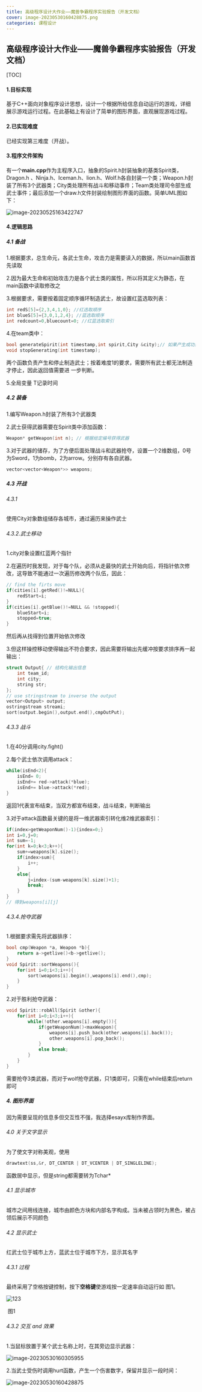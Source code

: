 ```yaml
---
title: 高级程序设计大作业——魔兽争霸程序实验报告（开发文档）
cover: image-20230530160428875.png
categories: 课程设计
---
```


## 高级程序设计大作业——魔兽争霸程序实验报告（开发文档）

[TOC]

#### 1.目标实现

基于C++面向对象程序设计思想，设计一个根据所给信息自动运行的游戏，详细展示游戏运行过程。在此基础上有设计了简单的图形界面，直观展现游戏过程。

#### 2.已实现难度

已经实现第三难度（开战）。

#### 3.程序文件架构

有一个**main.cpp**作为主程序入口，抽象的Spirit.h封装抽象的基类Spirit类，Dragon.h 、Ninja.h、Iceman.h、lion.h、Wolf.h各自封装一个类；Weapon.h封装了所有3个武器类；City类处理所有战斗和移动事件；Team类处理司令部生成武士事件；最后添加一个draw.h文件封装绘制图形界面的函数。简单UML图如下：

![image-20230525163422747](image-20230525163422747.png)

#### 4.逻辑思路

##### 4.1 备战

1.根据要求，总生命元，各武士生命，攻击力是需要读入的数据，所以main函数首先读取

2.因为最大生命和初始攻击力是各个武士类的属性，所以将其定义为静态，在main函数中读取修改之

3.根据要求，需要按着固定顺序循环制造武士，故设置红蓝选取列表：

```c++
int redS[5]={2,3,4,1,0}; //红选取顺序
int blueS[5]={3,0,1,2,4}; //蓝选取顺序
int redcount=0,bluecount=0; //红蓝选取索引
```

4.在team类中：

```c++
bool generateSpirit(int timestamp,int spirit,City &city);// 如果产生成功返回true，不足返回false
void stopGenerating(int timestamp);
```

两个函数负责产生和停止制造武士；按着难度1的要求，需要所有武士都无法制造才停止，因此返回值需要进 		一步判断。

5.全局变量 T记录时间

##### 4.2 装备

1.编写Weapon.h封装了所有3个武器类

2.武士获得武器需要在Spirit类中添加函数：

```c++
Weapon* getWeapon(int n); // 根据给定编号获得武器
```

3.对于武器的储存，为了方便后面处理战斗和武器抢夺，设置一个2维数组，0号为Sword，1为bomb，2为arrow。分别存有各自武器。

```c++
vector<vector<Weapon*>> weapons;
```

##### 4.3 开战

###### 4.3.1

使用City对象数组储存各城市，通过遍历来操作武士

###### 4.3.2.武士移动

1.city对象设置红蓝两个指针

2.在遍历时我发现，对于每个队，必须从走最快的武士开始向后，将指针依次修改，这导致不能通过一次遍历修改两个队伍，因此：

```c++
// find the firts move
if(cities[i].getRed()!=NULL){
	redStart=i;
}
if(cities[i].getBlue()!=NULL && !stopped){
	blueStart=i;
	stopped=true;
}
```

然后再从找得到位置开始依次修改

3.但这样操控移动使得输出不符合要求，因此需要将输出先缓冲按要求排序再一起输出：

```c++
struct Output{ // 结构化输出信息
	int team_id;
	int city;
	string str;
};
// use stringstream to inverse the output
vector<Output> output;
ostringstream streami;
sort(output.begin(),output.end(),cmpOutPut);
```

###### 4.3.3 战斗

1.在40分调用city.fight()

2.每个武士依次调用attack：

```c++
while(isEnd<2){
    isEnd= 0;
    isEnd+= red->attack(*blue);
    isEnd+= blue->attack(*red);
}
```

返回1代表宣布结束，当双方都宣布结束，战斗结束，判断输出

3.对于attack函数最关键的是将一维武器索引转化维2维武器索引：

```c++
if(index>getWeaponNum()-1){index=0;}
int i=0,j=0;
int sum=-1;
for(int k=0;k<3;k++){
    sum+=weapons[k].size();
    if(index>sum){
        i++;
    }
    else{
        j=index-(sum-weapons[k].size()+1);
        break;
    }
}
// 得到weapons[i][j]
```

###### 4.3.4.抢夺武器

1.根据要求需先将武器排序：

```c++
bool cmp(Weapon *a, Weapon *b){
    return a->getlive()<b->getlive();
}
void Spirit::sortWeapons(){
    for(int i=0;i<3;i++){
        sort(weapons[i].begin(),weapons[i].end(),cmp);
    }
}
```

2.对于胜利抢夺武器：

```c++
void Spirit::robAll(Spirit &other){
    for(int i=0;i<3;i++){
        while(!other.weapons[i].empty()){
            if(getWeaponNum()<maxWeapon){
                weapons[i].push_back(other.weapons[i].back());
                other.weapons[i].pop_back();
            }
            else break;
        }
    }
}
```

需要抢夺3类武器，而对于wolf抢夺武器，只1类即可，只需在while结束后return即可

##### 4. 图形界面

因为需要呈现的信息多但交互性不强，我选择esayx库制作界面。

###### 4.0 关于文字显示

为了使文字对称美观，使用

```c++
drawtext(ss,&r, DT_CENTER | DT_VCENTER | DT_SINGLELINE);
```

函数居中显示，但是string都需要转为Tchar* 

###### 4.1 显示城市

城市之间用线连接，城市由颜色方块和内部名字构成。当未被占领时为黑色，被占领后展示不同颜色

###### 4.2 显示武士

红武士位于城市上方，蓝武士位于城市下方，显示其名字

###### 4.3.1 过程

最终采用了空格按键控制，按下**空格键**使游戏按一定速率自动运行如 图1。

![123](123.png)

​																				图1

###### 4.3.2 交互 and 效果

1.当鼠标放置于某个武士名称上时，在其旁边显示武器：

![image-20230530160305955](image-20230530160305955.png)

2.当武士受伤时调用hurt函数，产生一个伤害数字，保留并显示一段时间：

![image-20230530160428875](image-20230530160428875.png)

